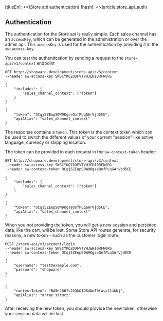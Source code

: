 [titleEn]: <>(Store api authentication)
[hash]: <>(article:store_api_auth)

## Authentication

The authentication for the Store api is really simple. Each sales channel
has an `accessKey`, which can be generated in the administration or over the admin api.
This `accessKey` is used for the authentication by providing it in the `sw-access-key`

You can test the authentication by sending a request to the `store-api/v1/context` endpoint
```
GET http://shopware.development/store-api/v3/context
--header sw-access-key SWSCYKQZODFVTVHJEHI0RFN0RG

{
	"includes": {
		"sales_channel_context": ["token"]
	}
}

{
    "token": "OCqj5ZEnpS0W9KgseOofPLqGArVjd5CE",
    "apiAlias": "sales_channel_context"
}
```

The response contains a `token`. This token is the context token which can be used to switch the different values
of your current "session" like active language, currency or shipping location.

The token can be provided in each request in the `sw-context-token` header:

```
GET http://shopware.development/store-api/v3/context
--header sw-access-key SWSCYKQZODFVTVHJEHI0RFN0RG
--header sw-context-token OCqj5ZEnpS0W9KgseOofPLqGArVjd5CE

{
	"includes": {
		"sales_channel_context": ["token"]
	}
}

{
    "token": "OCqj5ZEnpS0W9KgseOofPLqGArVjd5CE",
    "apiAlias": "sales_channel_context"
}
``` 

When you not providing the token, you will get a new session and persisted data, like the cart, will be lost.
Some Store API routes generate, for security reasons, a new token - such as the customer login route.

```
POST /store-api/v3/account/login
--header sw-access-key SWSCYKQZODFVTVHJEHI0RFN0RG
--header sw-context-token OCqj5ZEnpS0W9KgseOofPLqGArVjd5CE

{
    "username": "test@example.com",
    "password": "shopware"
}


{
    "contextToken": "RA5nC667s2QQkQ1D54UnT0fasxJ14kUj",
    "apiAlias": "array_struct"
}
```

After receiving the new token, you should provide the new token, otherwise your session data will be lost.
